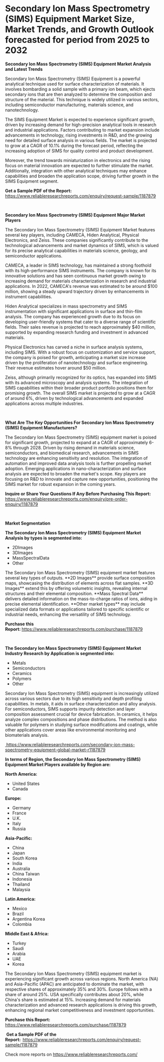<p><h1>Secondary Ion Mass Spectrometry (SIMS) Equipment Market Size, Market Trends, and Growth Outlook forecasted for period from 2025 to 2032</h1></p><p><strong>Secondary Ion Mass Spectrometry (SIMS) Equipment Market Analysis and Latest Trends</strong></p>
<p><p>Secondary Ion Mass Spectrometry (SIMS) Equipment is a powerful analytical technique used for surface characterization of materials. It involves bombarding a solid sample with a primary ion beam, which ejects secondary ions that are then analyzed to determine the composition and structure of the material. This technique is widely utilized in various sectors, including semiconductor manufacturing, materials science, and nanotechnology.</p><p>The SIMS Equipment Market is expected to experience significant growth, driven by increasing demand for high-precision analytical tools in research and industrial applications. Factors contributing to market expansion include advancements in technology, rising investments in R&D, and the growing need for detailed surface analysis in various fields. The market is projected to grow at a CAGR of 10.1% during the forecast period, reflecting the increasing adoption of SIMS for quality control and product development. </p><p>Moreover, the trend towards miniaturization in electronics and the rising focus on material innovation are expected to further stimulate the market. Additionally, integration with other analytical techniques may enhance capabilities and broaden the application scope, driving further growth in the SIMS Equipment segment.</p></p>
<p><strong>Get a Sample PDF of the Report:&nbsp;</strong> <a href="https://www.reliableresearchreports.com/enquiry/request-sample/1187879?utm_campaign=2253&utm_medium=2&utm_source=Github&utm_content=ia&utm_term=30032025&utm_id=secondary-ion-mass-spectrometry-sims-equipment">https://www.reliableresearchreports.com/enquiry/request-sample/1187879</a></p>
<p>&nbsp;</p>
<p><strong>Secondary Ion Mass Spectrometry (SIMS) Equipment Major Market Players</strong></p>
<p><p>The Secondary Ion Mass Spectrometry (SIMS) Equipment Market features several key players, including CAMECA, Hiden Analytical, Physical Electronics, and Zeiss. These companies significantly contribute to the technological advancements and market dynamics of SIMS, which is valued for its precise analytical capabilities in materials science, geology, and semiconductor applications.</p><p>CAMECA, a leader in SIMS technology, has maintained a strong foothold with its high-performance SIMS instruments. The company is known for its innovative solutions and has seen continuous market growth owing to increasing demand for materials characterization in research and industrial applications. In 2022, CAMECA's revenue was estimated to be around $100 million, showing a steady upward trajectory driven by enhancements in instrument capabilities.</p><p>Hiden Analytical specializes in mass spectrometry and SIMS instrumentation with significant applications in surface and thin-film analysis. The company has experienced growth due to its focus on developing user-friendly systems that cater to a diverse range of scientific fields. Their sales revenue is projected to reach approximately $40 million, supported by expanding research funding and investment in advanced materials.</p><p>Physical Electronics has carved a niche in surface analysis systems, including SIMS. With a robust focus on customization and service support, the company is poised for growth, anticipating a market size increase driven by the proliferation of nanotechnology and surface engineering. Their revenue estimates hover around $50 million.</p><p>Zeiss, although primarily recognized for its optics, has expanded into SIMS with its advanced microscopy and analysis systems. The integration of SIMS capabilities within their broader product portfolio positions them for promising growth. The overall SIMS market is projected to grow at a CAGR of around 6%, driven by technological advancements and expanded applications across multiple industries.</p></p>
<p>&nbsp;</p>
<p><strong>What Are The Key Opportunities For Secondary Ion Mass Spectrometry (SIMS) Equipment Manufacturers?</strong></p>
<p><p>The Secondary Ion Mass Spectrometry (SIMS) equipment market is poised for significant growth, projected to expand at a CAGR of approximately 6-8% through 2028. Driven by rising demand in materials science, semiconductors, and biomedical research, advancements in SIMS technology are enhancing sensitivity and resolution. The integration of automation and improved data analysis tools is further propelling market adoption. Emerging applications in nano-characterization and surface analysis are expected to broaden the market's scope. Key players are focusing on R&D to innovate and capture new opportunities, positioning the SIMS market for robust expansion in the coming years.</p></p>
<p><strong>Inquire or Share Your Questions If Any Before Purchasing This Report:</strong> <a href="https://www.reliableresearchreports.com/enquiry/pre-order-enquiry/1187879?utm_campaign=2253&utm_medium=2&utm_source=Github&utm_content=ia&utm_term=30032025&utm_id=secondary-ion-mass-spectrometry-sims-equipment">https://www.reliableresearchreports.com/enquiry/pre-order-enquiry/1187879</a></p>
<p>&nbsp;</p>
<p><strong>Market Segmentation</strong></p>
<p><strong>The Secondary Ion Mass Spectrometry (SIMS) Equipment Market Analysis by types is segmented into:</strong></p>
<p><ul><li>2DImages</li><li>3DImages</li><li>MassSpectralData</li><li>Other</li></ul></p>
<p><p>The Secondary Ion Mass Spectrometry (SIMS) equipment market features several key types of outputs. **2D Images** provide surface composition maps, showcasing the distribution of elements across flat samples. **3D Images** extend this by offering volumetric insights, revealing internal structures and their elemental composition. **Mass Spectral Data** delivers detailed information on the mass-to-charge ratios of ions, aiding in precise elemental identification. **Other market types** may include specialized data formats or applications tailored to specific scientific or industrial needs, enhancing the versatility of SIMS technology.</p></p>
<p><strong>Purchase this Report:&nbsp;</strong><a href="https://www.reliableresearchreports.com/purchase/1187879?utm_campaign=2253&utm_medium=2&utm_source=Github&utm_content=ia&utm_term=30032025&utm_id=secondary-ion-mass-spectrometry-sims-equipment">https://www.reliableresearchreports.com/purchase/1187879</a></p>
<p>&nbsp;</p>
<p><strong>The Secondary Ion Mass Spectrometry (SIMS) Equipment Market Industry Research by Application is segmented into:</strong></p>
<p><ul><li>Metals</li><li>Semiconductors</li><li>Ceramics</li><li>Polymers</li><li>Other</li></ul></p>
<p><p>Secondary Ion Mass Spectrometry (SIMS) equipment is increasingly utilized across various sectors due to its high sensitivity and depth profiling capabilities. In metals, it aids in surface characterization and alloy analysis. For semiconductors, SIMS supports impurity detection and layer composition assessment crucial for device fabrication. In ceramics, it helps analyze complex compositions and phase distributions. The method is also valuable for polymers in studying surface modifications and coatings, while other applications cover areas like environmental monitoring and biomaterials analysis.</p></p>
<p><a href="https://www.reliableresearchreports.com/secondary-ion-mass-spectrometry-equipment-global-market-r1187879?utm_campaign=2253&utm_medium=2&utm_source=Github&utm_content=ia&utm_term=30032025&utm_id=secondary-ion-mass-spectrometry-sims-equipment">&nbsp;https://www.reliableresearchreports.com/secondary-ion-mass-spectrometry-equipment-global-market-r1187879</a></p>
<p><strong>In terms of Region, the Secondary Ion Mass Spectrometry (SIMS) Equipment Market Players available by Region are:</strong></p>
<p>
    <p> <strong> North America: </strong>
        <ul>
            <li>United States</li>
            <li>Canada</li>
        </ul>
        </p> 
    <p> <strong> Europe: </strong>
        <ul>
            <li>Germany</li>
            <li>France</li>
            <li>U.K.</li>
            <li>Italy</li>
            <li>Russia</li>
        </ul>
        </p> 
    <p> <strong> Asia-Pacific: </strong>
        <ul>
            <li>China</li>
            <li>Japan</li>
            <li>South Korea</li>
            <li>India</li>
            <li>Australia</li>
            <li>China Taiwan</li>
            <li>Indonesia</li>
            <li>Thailand</li>
            <li>Malaysia</li>
        </ul>
        </p> 
    <p> <strong> Latin America: </strong>
        <ul>
            <li>Mexico</li>
            <li>Brazil</li>
            <li>Argentina Korea</li>
            <li>Colombia</li>
        </ul>
        </p> 
    <p> <strong> Middle East & Africa: </strong>
        <ul>
            <li>Turkey</li>
            <li>Saudi</li>
            <li>Arabia</li>
            <li>UAE</li>
            <li>Korea</li>
        </ul>
    </p>
    </p>
<p><p>The Secondary Ion Mass Spectrometry (SIMS) equipment market is experiencing significant growth across various regions. North America (NA) and Asia-Pacific (APAC) are anticipated to dominate the market, with respective shares of approximately 35% and 30%. Europe follows with a share of around 25%. USA specifically contributes about 20%, while China's share is estimated at 15%. Increasing demand for materials characterization and advanced research applications is driving this growth, enhancing regional market competitiveness and investment opportunities.</p></p>
<p><strong>Purchase this Report: </strong><a href="https://www.reliableresearchreports.com/purchase/1187879?utm_campaign=2253&utm_medium=2&utm_source=Github&utm_content=ia&utm_term=30032025&utm_id=secondary-ion-mass-spectrometry-sims-equipment">https://www.reliableresearchreports.com/purchase/1187879</a></p>
<p>&nbsp;<strong>Get a Sample PDF of the Report:&nbsp;&nbsp;</strong><a href="https://www.reliableresearchreports.com/enquiry/request-sample/1187879?utm_campaign=2253&utm_medium=2&utm_source=Github&utm_content=ia&utm_term=30032025&utm_id=secondary-ion-mass-spectrometry-sims-equipment">https://www.reliableresearchreports.com/enquiry/request-sample/1187879</a></p>
<p><strong></strong></p>
<p>Check more reports on <a href="https://www.reliableresearchreports.com/?utm_campaign=2253&utm_medium=2&utm_source=Github&utm_content=ia&utm_term=30032025&utm_id=secondary-ion-mass-spectrometry-sims-equipment">https://www.reliableresearchreports.com/</a></p>